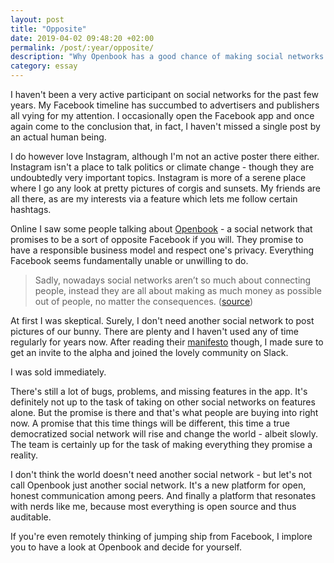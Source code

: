 ```yaml
---
layout: post
title: "Opposite"
date: 2019-04-02 09:48:20 +02:00
permalink: /post/:year/opposite/
description: "Why Openbook has a good chance of making social networks relevant again."
category: essay
---
```


I haven't been a very active participant on social networks for the past few years. My Facebook timeline has succumbed to advertisers and publishers all vying for my attention. I occasionally open the Facebook app and once again come to the conclusion that, in fact, I haven't missed a single post by an actual human being.

I do however love Instagram, although I'm not an active poster there either. Instagram isn't a place to talk politics or climate change - though they are undoubtedly very important topics. Instagram is more of a serene place where I go any look at pretty pictures of corgis and sunsets. My friends are all there, as are my interests via a feature which lets me follow certain hashtags.

Online I saw some people talking about [Openbook](https://www.openbook.social/en/home) - a social network that promises to be a sort of opposite Facebook if you will. They promise to have a responsible business model and respect one's privacy. Everything Facebook seems fundamentally unable or unwilling to do. 

> Sadly, nowadays social networks aren’t so much about connecting people, instead they are all about making as much money as possible out of people, no matter the consequences. ([source](https://www.openbook.social/en/manifesto))

At first I was skeptical. Surely, I don't need another social network to post pictures of our bunny. There are plenty and I haven't used any of time regularly for years now. After reading their [manifesto](https://www.openbook.social/en/manifesto) though, I made sure to get an invite to the alpha and joined the lovely community on Slack.

I was sold immediately. 

There's still a lot of bugs, problems, and missing features in the app. It's definitely not up to the task of taking on other social networks on features alone. But the promise is there and that's what people are buying into right now. A promise that this time things will be different, this time a true democratized social network will rise and change the world - albeit slowly. The team is certainly up for the task of making everything they promise a reality. 

I don't think the world doesn't need another social network - but let's not call Openbook just another social network. It's a new platform for open, honest communication among peers. And finally a platform that resonates with nerds like me, because most everything is open source and thus auditable. 

If you're even remotely thinking of jumping ship from Facebook, I implore you to have a look at Openbook and decide for yourself. 



